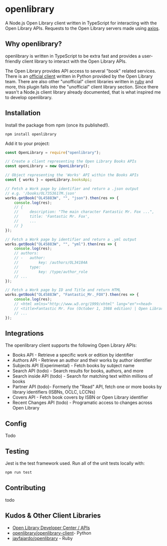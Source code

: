 # openlibrary
A Node.js Open Library client written in TypeScript for interacting with the Open Library APIs. Requests to the Open Library servers made using [axios](https://www.npmjs.com/package/axios).

## Why openlibrary?
openlibrary is written in TypeScript to be extra fast and provides a user-friendly client library to interact with the Open Library APIs.

The Open Library provides API access to several "book" related services. There is an [official client](https://github.com/internetarchive/openlibrary-client) written in Python provided by the Open Library team. There are also other "unofficial" client libraries written in [ruby](https://github.com/jayfajardo/openlibrary) and more, this plugin falls into the "unofficial" client library section. Since there wasn't a Node.js client library already documented, that is what inspired me to develop openlibrary.

## Installation
Install the package from npm (once its published!).

```shell
npm install openlibrary
```

Add it to your project:

```js
const OpenLibrary = require("openlibrary");

// Create a client representing the Open Library Books APIs
const openLibrary = new OpenLibrary();

// Object representing the 'Works' API within the Books APIs
const { works } = openLibrary.booksApi;

// Fetch a Work page by identifier and return a .json output
// e.g. '/books/OL7353617M.json' 
works.getBook("OL45883W", "", "json").then(res => {
    console.log(res);
    // { 
    //     description: "The main character Fantastic Mr. Fox ...",
    //     title: 'Fantastic Mr. Fox',
    //     ...
    // }
});

// Fetch a Work page by identifier and return a .yml output
works.getBook("OL45883W", "", "yml").then(res => {
    console.log(res);
    // authors:
    // -   author:
    //         key: /authors/OL34184A
    //     type:
    //         key: /type/author_role
    // ...
});

// Fetch a Work page by ID and Title and return HTML
works.getBook("OL45883W", "Fantastic_Mr._FOX").then(res => {
    console.log(res);
    // <html xmlns="http://www.w3.org/1999/xhtml" lang="en"><head>
    // <title>Fantastic Mr. Fox (October 1, 1988 edition) | Open Library</title>
    // ...
});
```

## Integrations
The openlibrary client supports the following Open Library APIs:

- Books API - Retrieve a specific work or edition by identifier
- Authors API - Retrieve an author and their works by author identifier
- Subjects API (Experimental) - Fetch books by subject name
- Search API (todo) - Search results for books, authors, and more
- Search inside API (todo) - Search for matching text within millions of books
- Partner API (todo)- Formerly the "Read" API, fetch one or more books by library identifiers (ISBNs, OCLC, LCCNs)
- Covers API - Fetch book covers by ISBN or Open Library identifier
- Recent Changes API (todo) - Programatic access to changes across Open Library

## Config
Todo

## Testing
Jest is the test framework used. Run all of the unit tests locally with:

```bash
npm run test
```

## Contributing

todo

## Kudos & Other Client Libraries
- [Open Library Developer Center / APIs](https://openlibrary.org/developers/api)
- [openlibrary/openlibrary-client](https://github.com/internetarchive/openlibrary-client#other-client-libraries)- Python
- [jayfajardo/openlibrary](https://github.com/jayfajardo/openlibrary) - Ruby